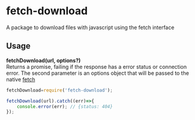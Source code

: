 # fetch-download
A package to download files with javascript using the fetch interface


## Usage

**fetchDownload(url, options?)**    
Returns a promise, failing if the response has a error status or connection error. The second parameter is an options object that will be passed to the native [fetch](https://developer.mozilla.org/en-US/docs/Web/API/Fetch_API)

```js
fetchDownload=require('fetch-download');

fetchDownload(url).catch((err)=>{
    console.error(err); // {status: 404}
});

```
